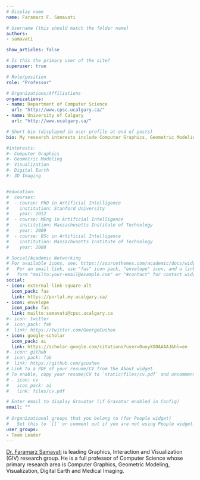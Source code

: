 ```yaml
---
# Display name
name: Faramarz F. Samavati

# Username (this should match the folder name)
authors:
- samavati

show_articles: false

# Is this the primary user of the site?
superuser: true

# Role/position
role: "Professor"

# Organizations/Affiliations
organizations:
- name: Department of Computer Science
  url: "http://www.cpsc.ucalgary.ca/"
- name: University of Calgary
  url: "http://www.ucalgary.ca/"

# Short bio (displayed in user profile at end of posts)
bio: My research interests include Computer Graphics, Geometric Modeling, Visualization, and Digital Earth.

#interests:
#- Computer Graphics
#- Geometric Modeling
#- Visualization
#- Digital Earth
#- 3D Imaging


#education:
#  courses:
#  - course: PhD in Artificial Intelligence
#    institution: Stanford University
#    year: 2012
#  - course: MEng in Artificial Intelligence
#    institution: Massachusetts Institute of Technology
#    year: 2009
#  - course: BSc in Artificial Intelligence
#    institution: Massachusetts Institute of Technology
#    year: 2008

# Social/Academic Networking
# For available icons, see: https://sourcethemes.com/academic/docs/widgets/#icons
#   For an email link, use "fas" icon pack, "envelope" icon, and a link in the
#   form "mailto:your-email@example.com" or "#contact" for contact widget.
social:
- icon: external-link-square-alt
  icon_pack: fas
  link: https://portal.my.ucalgary.ca/
- icon: envelope
  icon_pack: fas
  link: mailto:samavati@cpsc.ucalgary.ca
#- icon: twitter
#  icon_pack: fab
#  link: https://twitter.com/GeorgeCushen
- icon: google-scholar
  icon_pack: ai
  link: https://scholar.google.com/citations?user=DuoyXO0AAAAJ&hl=en
#- icon: github
#  icon_pack: fab
#  link: https://github.com/gcushen
# Link to a PDF of your resume/CV from the About widget.
# To enable, copy your resume/CV to `static/files/cv.pdf` and uncomment the lines below.  
# - icon: cv
#   icon_pack: ai
#   link: files/cv.pdf

# Enter email to display Gravatar (if Gravatar enabled in Config)
email: ""
  
# Organizational groups that you belong to (for People widget)
#   Set this to `[]` or comment out if you are not using People widget.  
user_groups:
- Team Leader
---
```

[Dr. Faramarz Samavati](https://pages.cpsc.ucalgary.ca/~samavati/)  is leading Graphics, Interaction and Visualization (GIV) research group.  He is a full professor of Computer Science whose primary research area is Computer Graphics, Geometric Modeling, Visualization, Digital Earth and Medical Imaging. 
